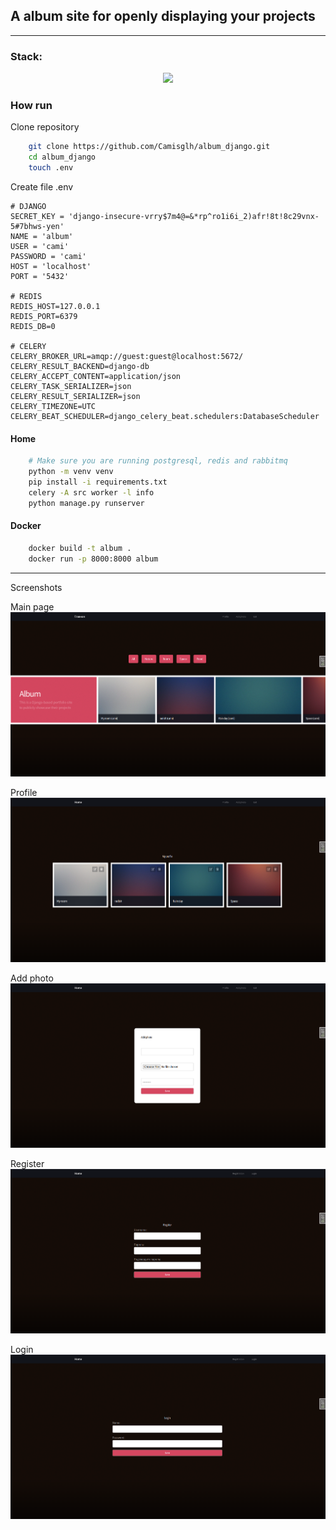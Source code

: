 ## A album site for openly displaying your projects

----
### Stack:
<div align="center">
    <img src="https://skillicons.dev/icons?i=python,django,postgresql,redis,rabbitmq,docker" /><br>
</div>

### How run

Clone repository
```bash
    git clone https://github.com/Camisglh/album_django.git
    cd album_django
    touch .env
```

Create file .env
```env
# DJANGO
SECRET_KEY = 'django-insecure-vrry$7m4@=&*rp^ro1i6i_2)afr!8t!8c29vnx-5#7bhws-yen'
NAME = 'album'
USER = 'cami'
PASSWORD = 'cami'
HOST = 'localhost'
PORT = '5432'

# REDIS
REDIS_HOST=127.0.0.1
REDIS_PORT=6379
REDIS_DB=0

# CELERY
CELERY_BROKER_URL=amqp://guest:guest@localhost:5672/
CELERY_RESULT_BACKEND=django-db
CELERY_ACCEPT_CONTENT=application/json
CELERY_TASK_SERIALIZER=json
CELERY_RESULT_SERIALIZER=json
CELERY_TIMEZONE=UTC
CELERY_BEAT_SCHEDULER=django_celery_beat.schedulers:DatabaseScheduler

```
#### Home
```bash
    # Make sure you are running postgresql, redis and rabbitmq
    python -m venv venv
    pip install -i requirements.txt
    celery -A src worker -l info
    python manage.py runserver
```
#### Docker
```bash
    docker build -t album .
    docker run -p 8000:8000 album
```

-----

Screenshots

Main page
![img.png](media_readme%2Fimg.png)

Profile
![profle.png](media_readme%2Fprofle.png)

Add photo
![add_photo.png](media_readme%2Fadd_photo.png)

Register
![register.png](media_readme%2Fregister.png)

Login
![login.png](media_readme%2Flogin.png)
